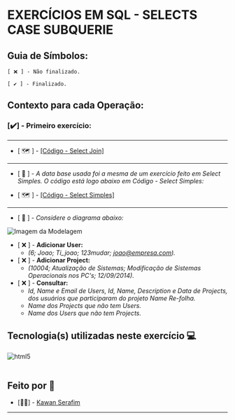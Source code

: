 # **EXERCÍCIOS EM SQL - SELECTS CASE SUBQUERIE**

## Guia de Símbolos:

    [ ❌ ] - Não finalizado.

    [ ✔️ ] - Finalizado.

## Contexto para cada Operação:

### [✔️] - Primeiro exercício:

------------------------------------------------------------------------------------------------------------------------------------------

- [ 🗺️ ] - [[Código - Select Join]](https://github.com/KawanSerafim/Banco_De_Dados/blob/main/SQL/select_join/Ex_Select_Join.sql)

------------------------------------------------------------------------------------------------------------------------------------------

- [ 📑 ] - *A data base usada foi a mesma de um exercício feito em Select Simples. O código está logo abaixo em Código - Select Simples:*

- [ 🗺️ ] - [[Código - Select Simples]](https://github.com/KawanSerafim/Banco_De_Dados/blob/main/SQL/select_simples/Ex_SelectSimples1.sql)

------------------------------------------------------------------------------------------------------------------------------------------

- [ 📌 ] - *Considere o diagrama abaixo:*

![Imagem da Modelagem](https://github.com/KawanSerafim/Banco_De_Dados/blob/main/SQL/imagens/Imagem%20do%20WhatsApp%20de%202024-11-23%20à(s)%2022.08.09_fee28da8.jpg)

- [ ❌ ] - **Adicionar User:**
  - *(6; Joao; Ti_joao; 123mudar; joao@empresa.com).*
- [ ❌ ] - **Adicionar Project:**
  - *(10004; Atualização de Sistemas; Modificação de Sistemas Operacionais nos PC's; 12/09/2014).*
- [ ❌ ] - **Consultar:**
  - *Id, Name e Email de Users, Id, Name, Description e Data de Projects, dos usuários que participaram do projeto Name Re-folha.*
  - *Name dos Projects que não tem Users.*
  - *Name dos Users que não tem Projects.*
 
## **Tecnologia(s) utilizadas neste exercício 💻**
<div style="display: inline_block">
    <img align="center" alt="html5" src="https://img.shields.io/badge/Microsoft_SQL_Server-CC2927?style=for-the-badge&logo=microsoft-sql-server&logoColor=white" />
</div><br/>

## **Feito por 👤**

- [👨‍💻] - [Kawan Serafim](https://github.com/KawanSerafim)

------------------------------------------------------------------------------------------------------------------------------------------
